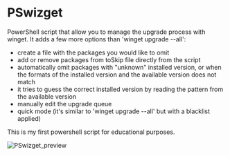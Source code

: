 # PSwizget
PowerShell script that allow you to manage the upgrade process with winget. 
It adds a few more options than 'winget upgrade --all':
- create a file with the packages you would like to omit
- add or remove packages from toSkip file directly from the script
- automatically omit packages with "unknown" installed version, or when the formats of the installed version and the available version does not match
- it tries to guess the correct installed version by reading the pattern from the available version
- manually edit the upgrade queue
- quick mode (it's similar to 'winget upgrade --all' but with a blacklist applied)

This is my first powershell script for educational purposes.

![PSwizget_preview](https://user-images.githubusercontent.com/78523122/176022113-95214442-96f6-4811-9184-b7eea3b71f65.jpg)
